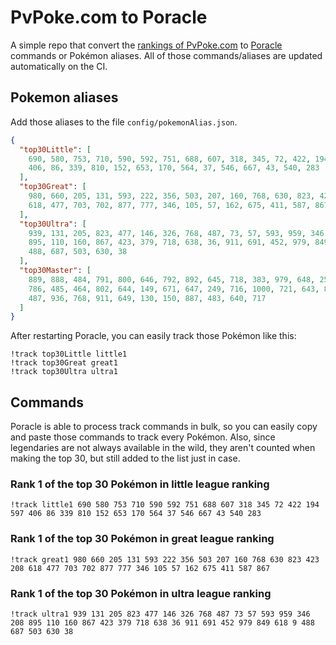 # PvPoke.com to Poracle
A simple repo that convert the [rankings of PvPoke.com](https://pvpoke.com/rankings/) to [Poracle](https://github.com/KartulUdus/PoracleJS) commands or Pokémon aliases. 
All of those commands/aliases are updated automatically on the CI.

## Pokemon aliases
Add those aliases to the file `config/pokemonAlias.json`. 

<!-- aliases-start -->
```json
{
  "top30Little": [
    690, 580, 753, 710, 590, 592, 751, 688, 607, 318, 345, 72, 422, 194, 597,
    406, 86, 339, 810, 152, 653, 170, 564, 37, 546, 667, 43, 540, 283
  ],
  "top30Great": [
    980, 660, 205, 131, 593, 222, 356, 503, 207, 160, 768, 630, 823, 423, 208,
    618, 477, 703, 702, 877, 777, 346, 105, 57, 162, 675, 411, 587, 867
  ],
  "top30Ultra": [
    939, 131, 205, 823, 477, 146, 326, 768, 487, 73, 57, 593, 959, 346, 208,
    895, 110, 160, 867, 423, 379, 718, 638, 36, 911, 691, 452, 979, 849, 618, 9,
    488, 687, 503, 630, 38
  ],
  "top30Master": [
    889, 888, 484, 791, 800, 646, 792, 892, 645, 718, 383, 979, 648, 250, 376,
    786, 485, 464, 802, 644, 149, 671, 647, 249, 716, 1000, 721, 643, 809, 787,
    487, 936, 768, 911, 649, 130, 150, 887, 483, 640, 717
  ]
}
```
<!-- aliases-end -->

After restarting Poracle, you can easily track those Pokémon like this:
```shell
!track top30Little little1
!track top30Great great1
!track top30Ultra ultra1
```

## Commands
Poracle is able to process track commands in bulk, so you can easily copy and paste those commands to track every Pokémon. 
Also, since legendaries are not always available in the wild, they aren't counted when making the top 30, but still added to the list just in case.

### Rank 1 of the top 30 Pokémon in little league ranking
<!-- top30little-start -->
```
!track little1 690 580 753 710 590 592 751 688 607 318 345 72 422 194 597 406 86 339 810 152 653 170 564 37 546 667 43 540 283
```
<!-- top30little-end -->

### Rank 1 of the top 30 Pokémon in great league ranking
<!-- top30great-start -->
```
!track great1 980 660 205 131 593 222 356 503 207 160 768 630 823 423 208 618 477 703 702 877 777 346 105 57 162 675 411 587 867
```
<!-- top30great-end -->

### Rank 1 of the top 30 Pokémon in ultra league ranking
<!-- top30ultra-start -->
```
!track ultra1 939 131 205 823 477 146 326 768 487 73 57 593 959 346 208 895 110 160 867 423 379 718 638 36 911 691 452 979 849 618 9 488 687 503 630 38
```
<!-- top30ultra-end -->

